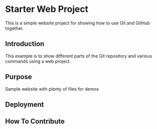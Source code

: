 
# Starter Web Project

This is a simple website project for showing how to use Git and GitHub together.

## Introduction

This example is to show different parts of the Git repository and various commands using 
a web project.

## Purpose

Sample website with plenty of files for demos

## Deployment

## How To Contribute